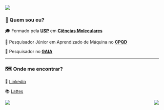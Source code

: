 <img src="https://img.shields.io/static/v1?label=Overview&message=Lucas N. Sequeira&color=f8efd4&style=for-the-badge&logo=GitHub">


### 💁 Quem sou eu?

<p>

🎓 Formado pela [**USP**](https://www5.usp.br/) em [**Ciências Moleculares**](http://www.cecm.usp.br/)<br/>

💼 Pesquisador Júnior em Aprendizado de Máquina no [**CPQD**](https://www.cpqd.com.br/)<br/>

💼 Pesquisador no [**GAIA**](https://sites.usp.br/gaia/)<br/>

</p>

<hr>

### 🗺️ Onde me encontrar?

<p>

👔 [Linkedin](https://www.linkedin.com/in/lucas-nunes-719375165/)<br/>

📚 [Lattes](http://lattes.cnpq.br/8818674058920114)

</p>

<img align="left" src="https://github-readme-stats.vercel.app/api/top-langs/?username=lucasns97&theme=dracula&hide_langs_below=1&title_color=783c00&text_color=af552e&icon_color=783c00&bg_color=f8efd4&cache_seconds=2300" />

<img align='right' src="https://github-readme-stats.vercel.app/api?username=lucasns97&show_icons=true&title_color=783c00&text_color=af552e&icon_color=783c00&bg_color=f8efd4&cache_seconds=2300">